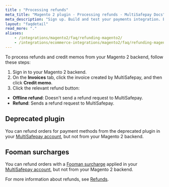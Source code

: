 ```yaml
---
title : "Processing refunds"
meta_title: "Magento 2 plugin - Processing refunds - MultiSafepay Docs"
meta_description: "Sign up. Build and test your payments integration. Explore our products and services. Use our API Reference, SDKs, and wrappers. Get support."
layout: "faqdetail"
read_more: "."
aliases: 
    - /integrations/magento2/faq/refunding-magento2/
    - /integrations/ecommerce-integrations/magento2/faq/refunding-magento2/
---
```


To process refunds and credit memos from your Magento 2 backend, follow these steps:  

1. Sign in to your Magento 2 backend. 
2. On the **Invoices** tab, click the invoice created by MultiSafepay, and then click **Credit memo**. 
3. Click the relevant refund button:

- **Offline refund**: Doesn't send a refund request to MultiSafepay.
- **Refund**: Sends a refund request to MultiSafepay.

## Deprecated plugin
You can refund orders for payment methods from the deprecated plugin in your [MultiSafepay account](https://merchant.multisafepay.com), but not from your Magento 2 backend. 

## Fooman surcharges
You can refund orders with a [Fooman surcharge](/payments/integrations/ecommerce-platforms/magento2/faq/applying-surcharges/) applied in your [MultiSafepay account](https://merchant.multisafepay.com), but not from your Magento 2 backend.

For more information about refunds, see [Refunds](/faq/refunds).

